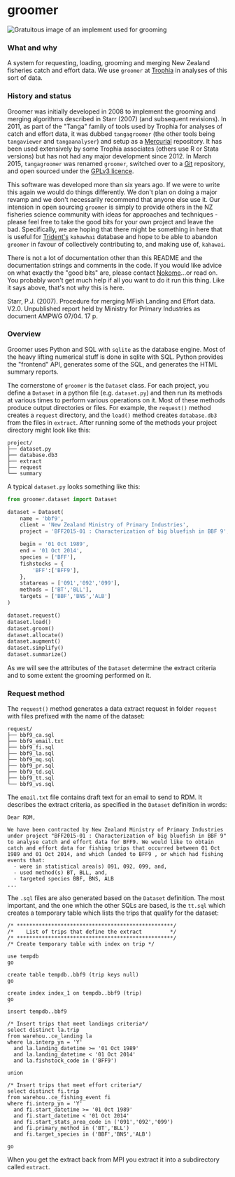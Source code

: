 # groomer

<img alt="Gratuitous image of an implement used for grooming" src="http://upload.wikimedia.org/wikipedia/commons/thumb/9/97/Black_Comb.jpg/320px-Black_Comb.jpg" align="middle">

### What and why

A system for requesting, loading, grooming and merging New Zealand fisheries catch and effort data. We use `groomer` at [Trophia](http://www.trophia.com) in analyses of this sort of data.

### History and status

Groomer was initially developed in 2008 to implement the grooming and merging algorithms described in Starr (2007) (and subsequent revisions). In 2011, as part of the "Tanga" family of tools used by Trophia for analyses of catch and effort data, it was dubbed `tangagroomer` (the other tools being `tangaviewer` and `tangaanalyser`) and setup as a [Mercurial](http://mercurial.selenic.com/) repository. It has been used extensively by some Trophia associates (others use R or Stata versions) but has not had any major development since 2012. In March 2015, `tangagroomer` was renamed `groomer`, switched over to a [Git](http://git-scm.com) repository, and open sourced under the [GPLv3 licence](LICENCE.txt).

This software was developed more than six years ago. If we were to write this again we would do things differently. We don't plan on doing a major revamp and we don't necessarily recommend that anyone else use it. Our intension in open sourcing `groomer` is simply to provide others in the NZ fisheries science community with ideas for approaches and techniques - please feel free to take the good bits for your own project and leave the bad. Specifically, we are hoping that there might be something in here that is useful for [Trident's](http://www.tridentsystems.co.nz/) `kahawhai` database and hope to be able to abandon `groomer` in favour of collectively contributing to, and making use of, `kahawai`. 

There is not a lot of documentation other than this README and the documentation strings and comments in the code. If you would like advice on what exactly the "good bits" are, please contact [Nokome](http://trophia.com/team/nokome-bentley/)...or read on. You probably won't get much help if all you want to do it run this thing. Like it says above, that's not why this is here.

Starr, P.J. (2007). Procedure for merging MFish Landing and Effort data. V2.0. Unpublished report held by Ministry for Primary Industries as document AMPWG 07/04. 17 p.

### Overview

Groomer uses Python and SQL with `sqlite` as the database engine. Most of the heavy lifting numerical stuff is done in sqlite with SQL. Python provides the "frontend" API, generates some of the SQL, and generates the HTML summary reports.

The cornerstone of `groomer` is the `Dataset` class. For each project, you define a `Dataset` in a python file (e.g. `dataset.py`) and then run its methods at various times to perform various operations on it. Most of these methods produce output directories or files. For example, the `request()` method creates a `request` directory, and the `load()` method creates `database.db3` from the files in `extract`. After running some of the methods your project directory might look like this:

```
project/
├── dataset.py
├── database.db3
├── extract
├── request
└── summary
```

A typical `dataset.py` looks something like this:

```py
from groomer.dataset import Dataset

dataset = Dataset(
	name = 'bbf9',
	client = 'New Zealand Ministry of Primary Industries',
	project = 'BFF2015-01 : Characterization of big bluefish in BBF 9',

	begin = '01 Oct 1989',
	end = '01 Oct 2014',
	species = ['BFF'],
	fishstocks = {
		'BFF':['BFF9'],
	},
	statareas = ['091','092','099'],
	methods = ['BT','BLL'],
	targets = ['BBF','BNS','ALB']
)

dataset.request()
dataset.load()
dataset.groom()
dataset.allocate()
dataset.augment()
dataset.simplify()
dataset.summarize()

```

As we will see the attributes of the `Dataset` determine the extract criteria and to some extent the grooming performed on it.

### Request method

The `request()` method generates a data extract request in folder `request` with files prefixed with the name of the dataset:

```
request/
├── bbf9_ca.sql
├── bbf9_email.txt
├── bbf9_fi.sql
├── bbf9_la.sql
├── bbf9_mq.sql
├── bbf9_pr.sql
├── bbf9_td.sql
├── bbf9_tt.sql
└── bbf9_vs.sql
```

The `email.txt` file contains draft text for an email to send to RDM. It describes the extract criteria, as specified in the `Dataset` definition in words:

```
Dear RDM,

We have been contracted by New Zealand Ministry of Primary Industries under project "BFF2015-01 : Characterization of big bluefish in BBF 9" to analyse catch and effort data for BFF9. We would like to obtain catch and effort data for fishing trips that occurred between 01 Oct 1989 and 01 Oct 2014, and which landed to BFF9 , or which had fishing events that:
  - were in statistical area(s) 091, 092, 099, and,
  - used method(s) BT, BLL, and,
  - targeted species BBF, BNS, ALB
...
```

The `.sql` files are also generated based on the `Dataset` definition. The most important, and the one which the other SQLs are based, is the `tt.sql` which creates a temporary table which lists the trips that qualify for the dataset:

```
/* **************************************************/
/*    List of trips that define the extract         */
/* **************************************************/
/* Create temporary table with index on trip */

use tempdb
go

create table tempdb..bbf9 (trip keys null)
go

create index index_1 on tempdb..bbf9 (trip)
go
        
insert tempdb..bbf9

/* Insert trips that meet landings criteria*/
select distinct la.trip
from warehou..ce_landing la
where la.interp_yn = 'Y'
  and la.landing_datetime >= '01 Oct 1989'
  and la.landing_datetime < '01 Oct 2014' 
  and la.fishstock_code in ('BFF9')

union

/* Insert trips that meet effort criteria*/
select distinct fi.trip
from warehou..ce_fishing_event fi  
where fi.interp_yn = 'Y'
  and fi.start_datetime >= '01 Oct 1989'
  and fi.start_datetime < '01 Oct 2014' 
  and fi.start_stats_area_code in ('091','092','099')
  and fi.primary_method in ('BT','BLL')
  and fi.target_species in ('BBF','BNS','ALB')

go
```

When you get the extract back from MPI you extract it into a subdirectory called `extract`.


